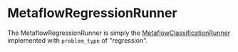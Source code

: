 # MetaflowRegressionRunner

The MetaflowRegressionRunner is simply the [MetaflowClassificationRunner](metaflow_classification_runner.md) implemented with `problem_type` of "regression".